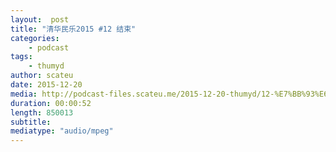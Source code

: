 ```yaml
---
layout:  post
title: "清华民乐2015 #12 结束"
categories:
    - podcast
tags:
    - thumyd
author: scateu
date: 2015-12-20
media: http://podcast-files.scateu.me/2015-12-20-thumyd/12-%E7%BB%93%E6%9D%9F%E8%87%B4%E8%AF%8D.m4a
duration: 00:00:52
length: 850013
subtitle:
mediatype: "audio/mpeg"
---
```



